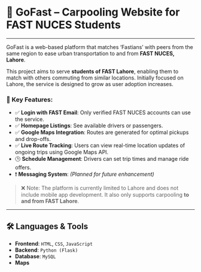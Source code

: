 # 🚗 **GoFast** – Carpooling Website for FAST NUCES Students

---

GoFast is a web-based platform that matches ‘Fastians’ with peers from the same region to ease urban transportation to and from **FAST NUCES, Lahore**.

This project aims to serve **students  of FAST Lahore**, enabling them to match with others commuting from similar locations. Initially focused on Lahore, the service is designed to grow as user adoption increases.

### 🔑 Key Features:
- ✅ **Login with FAST Email**: Only verified FAST NUCES accounts can use the service.
- ✅ **Homepage Listings**: See available drivers or passengers.
- ✅ **Google Maps Integration**: Routes are generated for optimal pickups and drop-offs.
- ✅ **Live Route Tracking**: Users can view real-time location updates of ongoing trips using Google Maps API.
- 🕒 **Schedule Management**: Drivers can set trip times and manage ride offers.
- ❗ **Messaging System**: *(Planned for future enhancement)*

> ❌ Note: The platform is currently limited to Lahore and does not include mobile app development. It also only supports carpooling **to and from FAST Lahore**.


---

## 🛠️ Languages & Tools

- **Frontend**: `HTML`, `CSS`, `JavaScript`
- **Backend**: `Python (Flask)`
- **Database**: `MySQL`
- **Maps**
